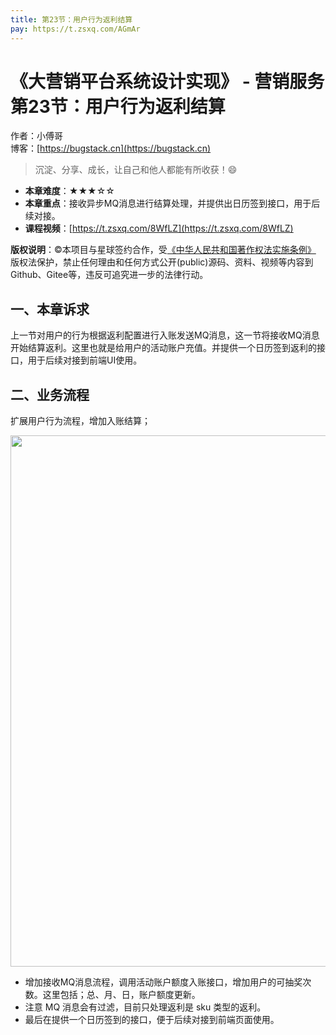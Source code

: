 ```yaml
---
title: 第23节：用户行为返利结算
pay: https://t.zsxq.com/AGmAr
---
```


# 《大营销平台系统设计实现》 - 营销服务 第23节：用户行为返利结算

作者：小傅哥
<br/>博客：[https://bugstack.cn](https://bugstack.cn)

>沉淀、分享、成长，让自己和他人都能有所收获！😄

- **本章难度**：★★★☆☆
- **本章重点**：接收异步MQ消息进行结算处理，并提供出日历签到接口，用于后续对接。
- **课程视频**：[https://t.zsxq.com/8WfLZ](https://t.zsxq.com/8WfLZ)

**版权说明**：©本项目与星球签约合作，受[《中华人民共和国著作权法实施条例》](http://www.gov.cn/zhengce/2020-12/26/content_5573623.htm) 版权法保护，禁止任何理由和任何方式公开(public)源码、资料、视频等内容到Github、Gitee等，违反可追究进一步的法律行动。

## 一、本章诉求

上一节对用户的行为根据返利配置进行入账发送MQ消息，这一节将接收MQ消息开始结算返利。这里也就是给用户的活动账户充值。并提供一个日历签到返利的接口，用于后续对接到前端UI使用。

## 二、业务流程

扩展用户行为流程，增加入账结算；

<div align="center">
    <img src="https://bugstack.cn/images/article/project/big-market/big-market-32-01.png" width="850px">
</div>

- 增加接收MQ消息流程，调用活动账户额度入账接口，增加用户的可抽奖次数。这里包括；总、月、日，账户额度更新。
- 注意 MQ 消息会有过滤，目前只处理返利是 sku 类型的返利。
- 最后在提供一个日历签到的接口，便于后续对接到前端页面使用。
